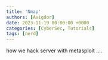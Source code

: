 ```yaml
---
title: 'Nmap'
authors: [Avigdor]
date: 2023-11-19 00:00:00 +0000
categories: [CyberSec, Tutorials]
tags: [nerd]
---
```




how we hack server with metasploit ....